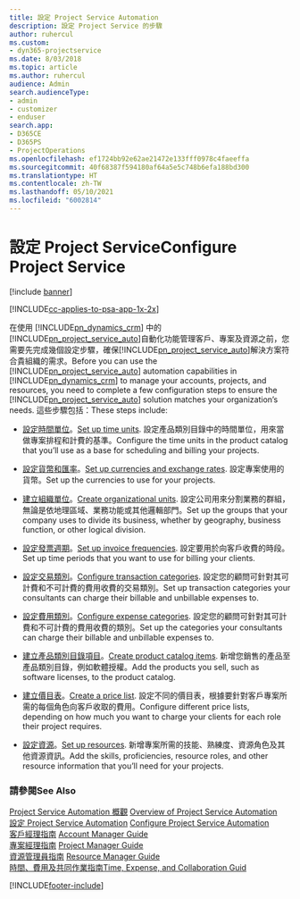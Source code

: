 ```yaml
---
title: 設定 Project Service Automation
description: 設定 Project Service 的步驟
author: ruhercul
ms.custom:
- dyn365-projectservice
ms.date: 8/03/2018
ms.topic: article
ms.author: ruhercul
audience: Admin
search.audienceType:
- admin
- customizer
- enduser
search.app:
- D365CE
- D365PS
- ProjectOperations
ms.openlocfilehash: ef1724bb92e62ae21472e133fff0978c4faeeffa
ms.sourcegitcommit: 40f68387f594180af64a5e5c748b6efa188bd300
ms.translationtype: HT
ms.contentlocale: zh-TW
ms.lasthandoff: 05/10/2021
ms.locfileid: "6002814"
---
```

# <a name="configure-project-service"></a><span data-ttu-id="b6578-103">設定 Project Service</span><span class="sxs-lookup"><span data-stu-id="b6578-103">Configure Project Service</span></span>

[!include [banner](../includes/psa-now-project-operations.md)]

[!INCLUDE[cc-applies-to-psa-app-1x-2x](../includes/cc-applies-to-psa-app-1x-2x.md)]

<span data-ttu-id="b6578-104">在使用 [!INCLUDE[pn_dynamics_crm](../includes/pn-dynamics-crm.md)] 中的[!INCLUDE[pn_project_service_auto](../includes/pn-project-service-auto.md)]自動化功能管理客戶、專案及資源之前，您需要先完成幾個設定步驟，確保[!INCLUDE[pn_project_service_auto](../includes/pn-project-service-auto.md)]解決方案符合貴組織的需求。</span><span class="sxs-lookup"><span data-stu-id="b6578-104">Before you can use the [!INCLUDE[pn_project_service_auto](../includes/pn-project-service-auto.md)] automation capabilities in [!INCLUDE[pn_dynamics_crm](../includes/pn-dynamics-crm.md)] to manage your accounts, projects, and resources, you need to complete a few configuration steps to ensure the [!INCLUDE[pn_project_service_auto](../includes/pn-project-service-auto.md)] solution matches your organization’s needs.</span></span> <span data-ttu-id="b6578-105">這些步驟包括：</span><span class="sxs-lookup"><span data-stu-id="b6578-105">These steps include:</span></span>  
  
-   <span data-ttu-id="b6578-106">[設定時間單位](../psa/set-up-time-units.md)。</span><span class="sxs-lookup"><span data-stu-id="b6578-106">[Set up time units](../psa/set-up-time-units.md).</span></span> <span data-ttu-id="b6578-107">設定產品類別目錄中的時間單位，用來當做專案排程和計費的基準。</span><span class="sxs-lookup"><span data-stu-id="b6578-107">Configure the time units in the product catalog that you’ll use as a base for scheduling and billing your projects.</span></span>  
  
-   <span data-ttu-id="b6578-108">[設定貨幣和匯率](../psa/set-up-currencies-exchange-rates.md)。</span><span class="sxs-lookup"><span data-stu-id="b6578-108">[Set up currencies and exchange rates](../psa/set-up-currencies-exchange-rates.md).</span></span> <span data-ttu-id="b6578-109">設定專案使用的貨幣。</span><span class="sxs-lookup"><span data-stu-id="b6578-109">Set up the currencies to use for your projects.</span></span>  
  
-   <span data-ttu-id="b6578-110">[建立組織單位](../psa/create-organizational-units.md)。</span><span class="sxs-lookup"><span data-stu-id="b6578-110">[Create organizational units](../psa/create-organizational-units.md).</span></span> <span data-ttu-id="b6578-111">設定公司用來分割業務的群組，無論是依地理區域、業務功能或其他邏輯部門。</span><span class="sxs-lookup"><span data-stu-id="b6578-111">Set up the groups that your company uses to divide its business, whether by geography, business function, or other logical division.</span></span>  
  
-   <span data-ttu-id="b6578-112">[設定發票週期](../psa/set-up-invoice-frequencies.md)。</span><span class="sxs-lookup"><span data-stu-id="b6578-112">[Set up invoice frequencies](../psa/set-up-invoice-frequencies.md).</span></span> <span data-ttu-id="b6578-113">設定要用於向客戶收費的時段。</span><span class="sxs-lookup"><span data-stu-id="b6578-113">Set up time periods that you want to use for billing your clients.</span></span>  
  
-   <span data-ttu-id="b6578-114">[設定交易類別](../psa/configure-transaction-categories.md)。</span><span class="sxs-lookup"><span data-stu-id="b6578-114">[Configure transaction categories](../psa/configure-transaction-categories.md).</span></span> <span data-ttu-id="b6578-115">設定您的顧問可針對其可計費和不可計費的費用收費的交易類別。</span><span class="sxs-lookup"><span data-stu-id="b6578-115">Set up transaction categories your consultants can charge their billable and unbillable expenses to.</span></span>  
  
-   <span data-ttu-id="b6578-116">[設定費用類別](../psa/configure-expense-categories.md)。</span><span class="sxs-lookup"><span data-stu-id="b6578-116">[Configure expense categories](../psa/configure-expense-categories.md).</span></span> <span data-ttu-id="b6578-117">設定您的顧問可針對其可計費和不可計費的費用收費的類別。</span><span class="sxs-lookup"><span data-stu-id="b6578-117">Set up the categories your consultants can charge their billable and unbillable expenses to.</span></span>  
  
-   <span data-ttu-id="b6578-118">[建立產品類別目錄項目](../psa/create-product-catalog-items.md)。</span><span class="sxs-lookup"><span data-stu-id="b6578-118">[Create product catalog items](../psa/create-product-catalog-items.md).</span></span> <span data-ttu-id="b6578-119">新增您銷售的產品至產品類別目錄，例如軟體授權。</span><span class="sxs-lookup"><span data-stu-id="b6578-119">Add the products you sell, such as software licenses, to the product catalog.</span></span>  
  
-   <span data-ttu-id="b6578-120">[建立價目表](../psa/create-price-list.md)。</span><span class="sxs-lookup"><span data-stu-id="b6578-120">[Create a price list](../psa/create-price-list.md).</span></span> <span data-ttu-id="b6578-121">設定不同的價目表，根據要針對客戶專案所需的每個角色向客戶收取的費用。</span><span class="sxs-lookup"><span data-stu-id="b6578-121">Configure different price lists, depending on how much you want to charge your clients for each role their project requires.</span></span>  
  
-   <span data-ttu-id="b6578-122">[設定資源](../psa/set-up-resources.md)。</span><span class="sxs-lookup"><span data-stu-id="b6578-122">[Set up resources](../psa/set-up-resources.md).</span></span> <span data-ttu-id="b6578-123">新增專案所需的技能、熟練度、資源角色及其他資源資訊。</span><span class="sxs-lookup"><span data-stu-id="b6578-123">Add the skills, proficiencies, resource roles, and other resource information that you’ll need for your projects.</span></span>  
  
### <a name="see-also"></a><span data-ttu-id="b6578-124">請參閱</span><span class="sxs-lookup"><span data-stu-id="b6578-124">See Also</span></span>  
 <span data-ttu-id="b6578-125">[Project Service Automation 概觀](../psa/overview.md) </span><span class="sxs-lookup"><span data-stu-id="b6578-125">[Overview of Project Service Automation](../psa/overview.md) </span></span>  
 <span data-ttu-id="b6578-126">[設定 Project Service Automation](../psa/configure.md) </span><span class="sxs-lookup"><span data-stu-id="b6578-126">[Configure Project Service Automation](../psa/configure.md) </span></span>  
 <span data-ttu-id="b6578-127">[客戶經理指南](../psa/account-manager-guide.md) </span><span class="sxs-lookup"><span data-stu-id="b6578-127">[Account Manager Guide](../psa/account-manager-guide.md) </span></span>  
 <span data-ttu-id="b6578-128">[專案經理指南](../psa/project-manager-guide.md) </span><span class="sxs-lookup"><span data-stu-id="b6578-128">[Project Manager Guide](../psa/project-manager-guide.md) </span></span>  
 <span data-ttu-id="b6578-129">[資源管理員指南](../psa/resource-manager-guide.md) </span><span class="sxs-lookup"><span data-stu-id="b6578-129">[Resource Manager Guide](../psa/resource-manager-guide.md) </span></span>  
 [<span data-ttu-id="b6578-130">時間、費用及共同作業指南</span><span class="sxs-lookup"><span data-stu-id="b6578-130">Time, Expense, and Collaboration Guid</span></span>](../psa/time-expense-collaboration-guide.md)


[!INCLUDE[footer-include](../includes/footer-banner.md)]